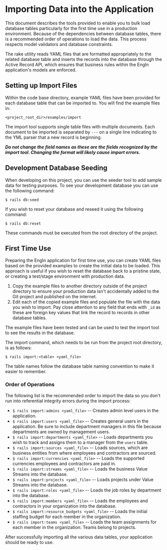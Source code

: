 # Importing Data into the Application

This document describes the tools provided to enable you to bulk load database tables particularly for the
first time use in a production environment.  Because of the dependencies between database tables, there is
a recommended order of operations to load the data.  This process respects model validators and database
constraints.

The rake utility reads YAML files that are formatted appropriately to the related database table and inserts
the records into the database through the Active Record API, which ensures that business rules within the 
EngIn application's models are enforced.

## Setting up Import Files

Within the code base directory, example YAML files have been provided for each database table that can be
imported to.  You will find the example files in:

    <project_root_dir>/examples/import

The import tool supports single table files with multiple documents.  Each document to be imported is
separated by `---` on a single line indicating to the YML parser that a new record is beginning.  

***Do not change the field names as these are the fields recognized by the import tool.  Changing the
format will likely cause import errors.***

## Development Database Seeding

When developing on this project, you can use the seeder tool to add sample data for testing purposes.
To see your development database you can use the following command:

    $ rails db:seed

If you wish to reset your database and reseed it using the following command:

    $ rails db:reset

These commands must be executed from the root directory of the project.

## First Time Use

Preparing the EngIn application for first time use, you can create YAML files based on the provided examples
to create the initial data to be loaded.  This approach is useful if you wish to reset the database back to
a pristine state, or creating a test/stage environment with production data. 

1. Copy the example files to another directory outside of the project directory to ensure your production data
isn't accidentally added to the Git project and published on the internet. 
2. Edit each of the copied example files and populate the file with the data you wish to import.  Pay close
attention to any field that ends with `_id` as these are foreign key values that link the record to records
in other database tables.

The example files have been tested and can be used to test the import tool to see the results in the database.

The import command, which needs to be run from the project root directory, is as follows:

    $ rails import:<table> <yaml_file>

The table names follow the database table naming convention to make it easier to remember.  

### Order of Operations

The following list is the recommended order to import the data so you don't run into referential integrity
errors during the import process:

- `$ rails import:admins <yaml_file>` -- Creates admin level users in the application.
- `$ rails import:users <yaml_file>` -- Creates general users in the application.  Be sure to include department
managers in this file because departments are owned by management users.
- `$ rails import:departments <yaml_file>` -- Loads departments you wish to track and assigns them to a manager
from the `users` table.
- `$ rails import:sources <yaml_file>` -- Loads sources, which are business entities from where employees and contractors
are sourced.
- `$ rails import:currencies <yaml_file>` -- Loads the supported currencies employees and contractors are paid in.
- `$ rails import:streams <yaml_file>` -- Loads the business Value Streams into the database.
- `$ rails import:projects <yaml_file>` -- Loads projects under Value Streams into the database.
- `$ rails import:roles <yaml_file>` -- Loads the job roles by department into the database.
- `$ rails import:members <yaml_file>` -- Loads the employees and contractors in your organization into the database.
- `$ rails import:resource_budgets <yaml_file>` -- Loads the initial staffing budget for each member in the organization.
- `$ rails import:teams <yaml_file>` -- Loads the team assignments for each member in the organization.  Teams
belong to projects.

After successfully importing all the various data tables, your application should be ready to use.